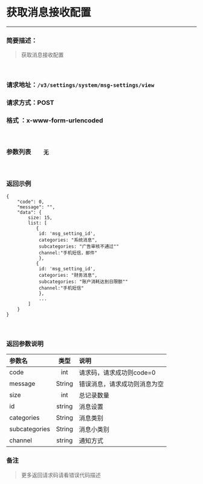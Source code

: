 　
# 获取消息接收配置
---
### 简要描述：
>获取消息接收配置

　　　　

### 请求地址：```/v3/settings/system/msg-settings/view```

### 请求方式：POST

### 格式 ：x-www-form-urlencoded
　

### 参数列表　　```无```

　

### 返回示例
```
{
    "code": 0,
    "message": "",
    "data": {
        size: 15,
        list: [
           {
            id: 'msg_setting_id',
            categories: "系统消息",
            subcategories: "广告审核不通过""
            channel:"手机短信，邮件"    
            },
           {
            id: 'msg_setting_id',
            categories: "财务消息",
            subcategories: "账户消耗达到日限额""
            channel:"手机短信"    
            },
            ... 
        ]
    }
}
```
　

### 返回参数说明

参数名 | 类型 | 说明
:---   |:---: |:---
code | int | 请求码，请求成功则code=0
message | String | 错误消息，请求成功则消息为空
size|int|总记录数量
id|string|消息设置
categories|String|消息类别
subcategories|String|消息小类别
channel|string|通知方式


### 备注
>更多返回请求码请看错误代码描述